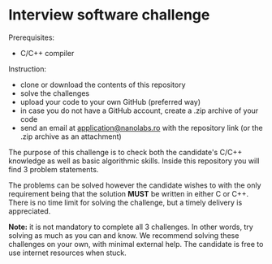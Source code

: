 # Interview software challenge

Prerequisites:
* C/C++ compiler

Instruction:
* clone or download the contents of this repository
* solve the challenges
* upload your code to your own GitHub (preferred way)
* in case you do not have a GitHub account, create a .zip archive of your code 
* send an email at application@nanolabs.ro with the repository link (or the .zip archive as an attachment) 

The purpose of this challenge is to check both the candidate's C/C++ knowledge as well as basic algorithmic skills. Inside this repository you will find 3 problem statements.

The problems can be solved however the candidate wishes to with the only requirement being that the solution <b>MUST</b> be written in either C or C++. There is no time limit for solving the challenge, but a timely delivery is appreciated. 

<b>Note:</b> it is not mandatory to complete all 3 challenges. In other words, try solving as much as you can and know. We recommend solving these challenges on your own, with minimal external help. The candidate is free to use internet resources when stuck.